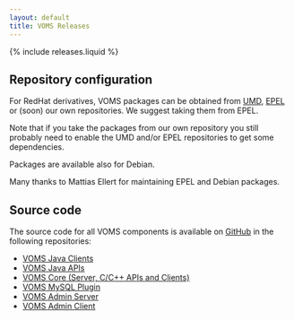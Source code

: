 ```yaml
---
layout: default
title: VOMS Releases
---
```


{% include releases.liquid %}

## Repository configuration

For RedHat derivatives, VOMS packages can be obtained from [UMD][umd], [EPEL][epel] or (soon) our own repositories. We suggest taking them from EPEL.

Note that if you take the packages from our own repository you still probably need to enable the UMD and/or EPEL repositories to get some dependencies.

Packages are available also for Debian.

Many thanks to Mattias Ellert for maintaining EPEL and Debian packages.

## Source code

The source code for all VOMS components is available on [GitHub](https://github.com) in the following repositories:

- [VOMS Java Clients](https://github.com/italiangrid/voms-clients)
- [VOMS Java APIs](https://github.com/italiangrid/voms-api-java)
- [VOMS Core (Server, C/C++ APIs and Clients)](https://github.com/italiangrid/voms)
- [VOMS MySQL Plugin](https://github.com/italiangrid/voms-mysql-plugin)
- [VOMS Admin Server](https://github.com/italiangrid/voms-admin-server)
- [VOMS Admin Client](https://github.com/italiangrid/voms-admin-client)

[umd]: https://repository.egi.eu/umd/index.html
[epel]: https://docs.fedoraproject.org/en-US/epel/
